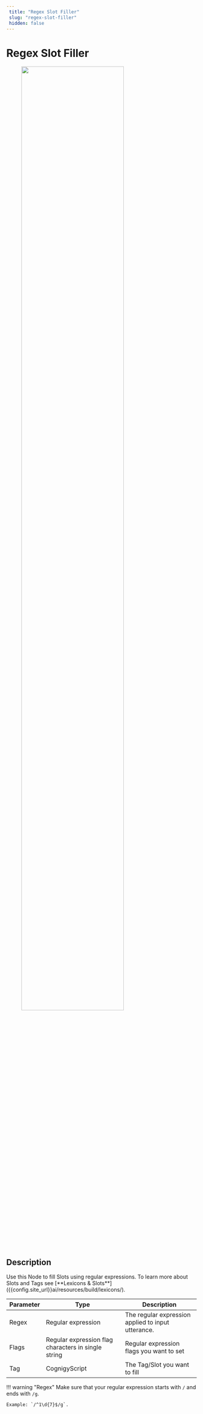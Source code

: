 ```yaml
---
 title: "Regex Slot Filler" 
 slug: "regex-slot-filler" 
 hidden: false 
---
```

# Regex Slot Filler

<figure>
  <img class="image-center" src="{{config.site_url}}ai/flow-nodes/images/nlu/regex-slot-filler.png" width="80%" />
</figure>

## Description
<div class="divider"></div>
Use this Node to fill Slots using regular expressions. To learn more about Slots and Tags see [**Lexicons & Slots**]({{config.site_url}}ai/resources/build/lexicons/).

| Parameter | Type                                                | Description                                        |
|-----------|-----------------------------------------------------|----------------------------------------------------|
| Regex     | Regular expression                                  | The regular expression applied to input utterance. |
| Flags     | Regular expression flag characters in single string | Regular expression flags you want to set           |
| Tag       | CognigyScript                                       | The Tag/Slot you want to fill                      |

!!! warning "Regex"
    Make sure that your regular expression starts with `/` and ends with `/g`.
    
    Example: `/^1\d{​​​​7}​​​​$/g`.
